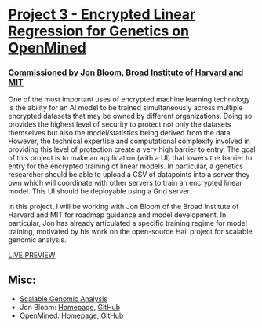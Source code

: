 # [Project 3 - Encrypted Linear Regression for Genetics on OpenMined](http://buckymaler.com/global)

### [Commissioned by Jon Bloom, Broad Institute of Harvard and MIT](http://freebiesbug.com/psd-freebies/global-futuristic-one-page-portfolio-psd-html/)

One of the most important uses of encrypted machine learning technology is the ability for an AI model to be trained simultaneously across multiple encrypted datasets that may be owned by different organizations. Doing so provides the highest level of security to protect not only the datasets themselves but also the model/statistics being derived from the data. However, the technical expertise and computational complexity involved in providing this level of protection create a very high barrier to entry. The goal of this project is to make an application (with a UI) that lowers the barrier to entry for the encrypted training of linear models. In particular, a genetics researcher should be able to upload a CSV of datapoints into a server they own which will coordinate with other servers to train an encrypted linear model. This UI should be deployable using a Grid server.

In this project, I will be working with Jon Bloom of the Broad Institute of Harvard and MIT for roadmap guidance and model development. In particular, Jon has already articulated a specific training regime for model training, motivated by his work on the open-source Hail project for scalable genomic analysis.


[LIVE PREVIEW](https://openmined.olawaleonabola.me)

## Misc:
* [Scalable Genomic Analysis](https://github.com/hail-is/hail)
* Jon Bloom: [Homepage](https://www.broadinstitute.org/bios/jonathan-bloom), [GitHub](https://github.com/BuckyMaler)
* OpenMined: [Homepage](https://openmined.org), [GitHub](https://github.com/OpenMined)



